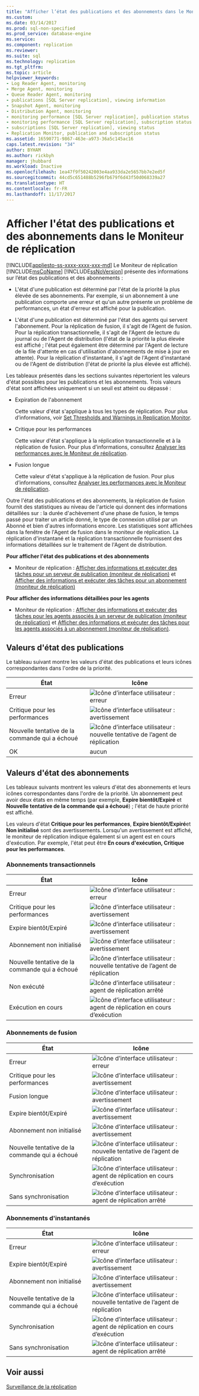 ```yaml
---
title: "Afficher l’état des publications et des abonnements dans le Moniteur de réplication | Microsoft Docs"
ms.custom: 
ms.date: 03/14/2017
ms.prod: sql-non-specified
ms.prod_service: database-engine
ms.service: 
ms.component: replication
ms.reviewer: 
ms.suite: sql
ms.technology: replication
ms.tgt_pltfrm: 
ms.topic: article
helpviewer_keywords:
- Log Reader Agent, monitoring
- Merge Agent, monitoring
- Queue Reader Agent, monitoring
- publications [SQL Server replication], viewing information
- Snapshot Agent, monitoring
- Distribution Agent, monitoring
- monitoring performance [SQL Server replication], publication status
- monitoring performance [SQL Server replication], subscription status
- subscriptions [SQL Server replication], viewing status
- Replication Monitor, publication and subscription status
ms.assetid: 16590771-9867-463e-a973-36a5c145ac16
caps.latest.revision: "34"
author: BYHAM
ms.author: rickbyh
manager: jhubbard
ms.workload: Inactive
ms.openlocfilehash: 1ea47f9f50242003e4aa933da2e5657bb7e2ed5f
ms.sourcegitcommit: 44cd5c651488b5296fb679f6d43f50d068339a27
ms.translationtype: HT
ms.contentlocale: fr-FR
ms.lasthandoff: 11/17/2017
---
```

# <a name="view-publication-and-subscription-status-in-replication-monitor"></a>Afficher l'état des publications et des abonnements dans le Moniteur de réplication
[!INCLUDE[appliesto-ss-xxxx-xxxx-xxx-md](../../../includes/appliesto-ss-xxxx-xxxx-xxx-md.md)] Le Moniteur de réplication [!INCLUDE[msCoName](../../../includes/msconame-md.md)] [!INCLUDE[ssNoVersion](../../../includes/ssnoversion-md.md)] présente des informations sur l’état des publications et des abonnements :  
  
-   L'état d'une publication est déterminé par l'état de la priorité la plus élevée de ses abonnements. Par exemple, si un abonnement à une publication comporte une erreur et qu'un autre présente un problème de performances, un état d'erreur est affiché pour la publication.  
  
-   L'état d'une publication est déterminé par l'état des agents qui servent l'abonnement. Pour la réplication de fusion, il s'agit de l'Agent de fusion. Pour la réplication transactionnelle, il s'agit de l'Agent de lecture du journal ou de l'Agent de distribution (l'état de la priorité la plus élevée est affiché ; l'état peut également être déterminé par l'Agent de lecture de la file d'attente en cas d'utilisation d'abonnements de mise à jour en attente). Pour la réplication d'instantané, il s'agit de l'Agent d'instantané ou de l'Agent de distribution (l'état de priorité la plus élevée est affiché).  
  
 Les tableaux présentés dans les sections suivantes répertorient les valeurs d'état possibles pour les publications et les abonnements. Trois valeurs d'état sont affichées uniquement si un seuil est atteint ou dépassé :  
  
-   Expiration de l'abonnement  
  
     Cette valeur d'état s'applique à tous les types de réplication. Pour plus d’informations, voir [Set Thresholds and Warnings in Replication Monitor](../../../relational-databases/replication/monitor/set-thresholds-and-warnings-in-replication-monitor.md).  
  
-   Critique pour les performances  
  
     Cette valeur d'état s'applique à la réplication transactionnelle et à la réplication de fusion. Pour plus d’informations, consultez [Analyser les performances avec le Moniteur de réplication](../../../relational-databases/replication/monitor/monitor-performance-with-replication-monitor.md).  
  
-   Fusion longue  
  
     Cette valeur d'état s'applique à la réplication de fusion. Pour plus d’informations, consultez [Analyser les performances avec le Moniteur de réplication](../../../relational-databases/replication/monitor/monitor-performance-with-replication-monitor.md).  
  
 Outre l'état des publications et des abonnements, la réplication de fusion fournit des statistiques au niveau de l'article qui donnent des informations détaillées sur : la durée d'achèvement d'une phase de fusion, le temps passé pour traiter un article donné, le type de connexion utilisé par un Abonné et bien d'autres informations encore. Les statistiques sont affichées dans la fenêtre de l'Agent de fusion dans le moniteur de réplication. La réplication d'instantané et la réplication transactionnelle fournissent des informations détaillées sur le traitement de l'Agent de distribution.  
  
 **Pour afficher l'état des publications et des abonnements**  
  
-   Moniteur de réplication : [Afficher des informations et exécuter des tâches pour un serveur de publication &#40;moniteur de réplication&#41;](../../../relational-databases/replication/monitor/view-information-and-perform-tasks-for-a-publication-replication-monitor.md) et [Afficher des informations et exécuter des tâches pour un abonnement &#40;moniteur de réplication&#41;](../../../relational-databases/replication/monitor/view-information-and-perform-tasks-for-a-subscription-replication-monitor.md)  
  
 **Pour afficher des informations détaillées pour les agents**  
  
-   Moniteur de réplication : [Afficher des informations et exécuter des tâches pour les agents associés à un serveur de publication &#40;moniteur de réplication&#41;](../../../relational-databases/replication/monitor/view-information-and-perform-tasks-for-publication-agents.md) et [Afficher des informations et exécuter des tâches pour les agents associés à un abonnement &#40;moniteur de réplication&#41;](../../../relational-databases/replication/monitor/view-information-and-perform-tasks-for-subscription-agents.md).  
  
## <a name="publication-status-values"></a>Valeurs d'état des publications  
 Le tableau suivant montre les valeurs d'état des publications et leurs icônes correspondantes dans l'ordre de la priorité.  
  
|État|Icône|  
|------------|----------|  
|Erreur|![Icône d’interface utilisateur : erreur](../../../database-engine/availability-groups/windows/media/repl-icon-error.gif "Icône d’interface utilisateur : erreur")|  
|Critique pour les performances|![Icône d’interface utilisateur : avertissement](../../../database-engine/availability-groups/windows/media/repl-icon-warn.gif "Icône d’interface utilisateur : avertissement")|  
|Nouvelle tentative de la commande qui a échoué|![Icône d’interface utilisateur : nouvelle tentative de l’agent de réplication](../../../relational-databases/replication/monitor/media/repl-icon-retry.gif "Icône d’interface utilisateur : nouvelle tentative de l’agent de réplication")|  
|OK|aucun|  
  
## <a name="subscription-status-values"></a>Valeurs d'état des abonnements  
 Les tableaux suivants montrent les valeurs d'état des abonnements et leurs icônes correspondantes dans l'ordre de la priorité. Un abonnement peut avoir deux états en même temps (par exemple, **Expire bientôt/Expiré** et **Nouvelle tentative de la commande qui a échoué**) ; l'état de haute priorité est affiché.  
  
 Les valeurs d'état **Critique pour les performances**, **Expire bientôt/Expiré**et **Non initialisé** sont des avertissements. Lorsqu'un avertissement est affiché, le moniteur de réplication indique également si un agent est en cours d'exécution. Par exemple, l'état peut être **En cours d'exécution, Critique pour les performances**.  
  
### <a name="transactional-subscriptions"></a>Abonnements transactionnels  
  
|État|Icône|  
|------------|----------|  
|Erreur|![Icône d’interface utilisateur : erreur](../../../database-engine/availability-groups/windows/media/repl-icon-error.gif "Icône d’interface utilisateur : erreur")|  
|Critique pour les performances|![Icône d’interface utilisateur : avertissement](../../../database-engine/availability-groups/windows/media/repl-icon-warn.gif "Icône d’interface utilisateur : avertissement")|  
|Expire bientôt/Expiré|![Icône d’interface utilisateur : avertissement](../../../database-engine/availability-groups/windows/media/repl-icon-warn.gif "Icône d’interface utilisateur : avertissement")|  
|Abonnement non initialisé|![Icône d’interface utilisateur : avertissement](../../../database-engine/availability-groups/windows/media/repl-icon-warn.gif "Icône d’interface utilisateur : avertissement")|  
|Nouvelle tentative de la commande qui a échoué|![Icône d’interface utilisateur : nouvelle tentative de l’agent de réplication](../../../relational-databases/replication/monitor/media/repl-icon-retry.gif "Icône d’interface utilisateur : nouvelle tentative de l’agent de réplication")|  
|Non exécuté|![Icône d’interface utilisateur : agent de réplication arrêté](../../../relational-databases/replication/monitor/media/repl-icon-stopped.gif "Icône d’interface utilisateur : agent de réplication arrêté")|  
|Exécution en cours|![Icône d’interface utilisateur : agent de réplication en cours d’exécution](../../../relational-databases/replication/monitor/media/repl-icon-running.gif "Icône d’interface utilisateur : agent de réplication en cours d’exécution")|  
  
### <a name="merge-subscriptions"></a>Abonnements de fusion  
  
|État|Icône|  
|------------|----------|  
|Erreur|![Icône d’interface utilisateur : erreur](../../../database-engine/availability-groups/windows/media/repl-icon-error.gif "Icône d’interface utilisateur : erreur")|  
|Critique pour les performances|![Icône d’interface utilisateur : avertissement](../../../database-engine/availability-groups/windows/media/repl-icon-warn.gif "Icône d’interface utilisateur : avertissement")|  
|Fusion longue|![Icône d’interface utilisateur : avertissement](../../../database-engine/availability-groups/windows/media/repl-icon-warn.gif "Icône d’interface utilisateur : avertissement")|  
|Expire bientôt/Expiré|![Icône d’interface utilisateur : avertissement](../../../database-engine/availability-groups/windows/media/repl-icon-warn.gif "Icône d’interface utilisateur : avertissement")|  
|Abonnement non initialisé|![Icône d’interface utilisateur : avertissement](../../../database-engine/availability-groups/windows/media/repl-icon-warn.gif "Icône d’interface utilisateur : avertissement")|  
|Nouvelle tentative de la commande qui a échoué|![Icône d’interface utilisateur : nouvelle tentative de l’agent de réplication](../../../relational-databases/replication/monitor/media/repl-icon-retry.gif "Icône d’interface utilisateur : nouvelle tentative de l’agent de réplication")|  
|Synchronisation|![Icône d’interface utilisateur : agent de réplication en cours d’exécution](../../../relational-databases/replication/monitor/media/repl-icon-running.gif "Icône d’interface utilisateur : agent de réplication en cours d’exécution")|  
|Sans synchronisation|![Icône d’interface utilisateur : agent de réplication arrêté](../../../relational-databases/replication/monitor/media/repl-icon-stopped.gif "Icône d’interface utilisateur : agent de réplication arrêté")|  
  
### <a name="snapshot-subscriptions"></a>Abonnements d'instantanés  
  
|État|Icône|  
|------------|----------|  
|Erreur|![Icône d’interface utilisateur : erreur](../../../database-engine/availability-groups/windows/media/repl-icon-error.gif "Icône d’interface utilisateur : erreur")|  
|Expire bientôt/Expiré|![Icône d’interface utilisateur : avertissement](../../../database-engine/availability-groups/windows/media/repl-icon-warn.gif "Icône d’interface utilisateur : avertissement")|  
|Abonnement non initialisé|![Icône d’interface utilisateur : avertissement](../../../database-engine/availability-groups/windows/media/repl-icon-warn.gif "Icône d’interface utilisateur : avertissement")|  
|Nouvelle tentative de la commande qui a échoué|![Icône d’interface utilisateur : nouvelle tentative de l’agent de réplication](../../../relational-databases/replication/monitor/media/repl-icon-retry.gif "Icône d’interface utilisateur : nouvelle tentative de l’agent de réplication")|  
|Synchronisation|![Icône d’interface utilisateur : agent de réplication en cours d’exécution](../../../relational-databases/replication/monitor/media/repl-icon-running.gif "Icône d’interface utilisateur : agent de réplication en cours d’exécution")|  
|Sans synchronisation|![Icône d’interface utilisateur : agent de réplication arrêté](../../../relational-databases/replication/monitor/media/repl-icon-stopped.gif "Icône d’interface utilisateur : agent de réplication arrêté")|  
  
## <a name="see-also"></a>Voir aussi  
 [Surveillance de la réplication](../../../relational-databases/replication/monitor/monitoring-replication-overview.md)  
  
  
